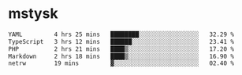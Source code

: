 # mstysk

<!--START_SECTION:waka-->

```txt
YAML         4 hrs 25 mins   ████████░░░░░░░░░░░░░░░░░   32.29 %
TypeScript   3 hrs 12 mins   ██████░░░░░░░░░░░░░░░░░░░   23.41 %
PHP          2 hrs 21 mins   ████▒░░░░░░░░░░░░░░░░░░░░   17.20 %
Markdown     2 hrs 18 mins   ████▒░░░░░░░░░░░░░░░░░░░░   16.90 %
netrw        19 mins         ▓░░░░░░░░░░░░░░░░░░░░░░░░   02.40 %
```

<!--END_SECTION:waka-->
